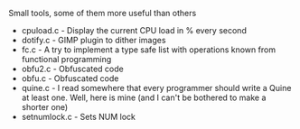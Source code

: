 Small tools, some of them more useful than others

* cpuload.c - Display the current CPU load in % every second
* dotify.c - GIMP plugin to dither images
* fc.c - A try to implement a type safe list with operations known from functional programming
* obfu2.c - Obfuscated code
* obfu.c - Obfuscated code
* quine.c - I read somewhere that every programmer should write a Quine at least one. Well, here is mine (and I can't be bothered to make a shorter one)
* setnumlock.c - Sets NUM lock
